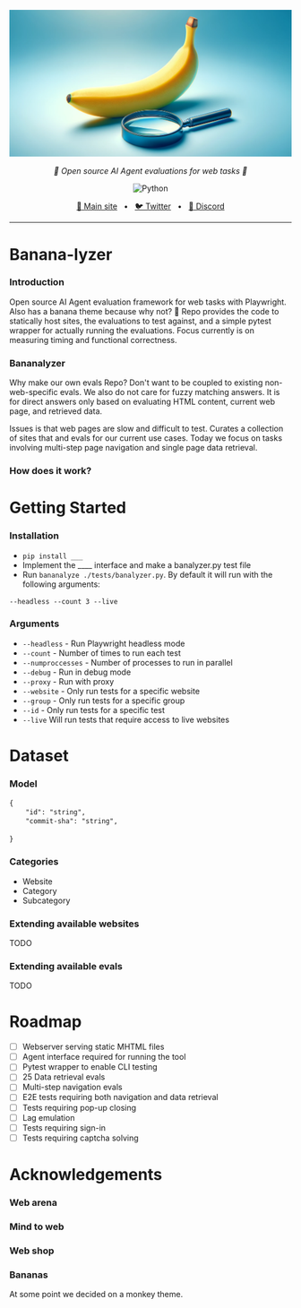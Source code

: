 ![Banner](public/banner.png)
<p align="center">
  <em>🍌 Open source AI Agent evaluations for web tasks 🍌</em>
</p>
<p align="center">
    <img alt="Python" src="https://img.shields.io/badge/python-3670A0?style=for-the-badge&logo=python&logoColor=ffdd54" />
</p>

<p align="center">
<a href="https://agentgpt.reworkd.ai">🔗 Main site</a>
<span>&nbsp;&nbsp;•&nbsp;&nbsp;</span>
<a href="https://twitter.com/reworkdai">🐦 Twitter</a>
<span>&nbsp;&nbsp;•&nbsp;&nbsp;</span>
<a href="https://discord.gg/gcmNyAAFfV">📢 Discord</a>
</p>

----
# Banana-lyzer
### Introduction
Open source AI Agent evaluation framework for web tasks with Playwright. Also has a banana theme because why not? 🍌
Repo provides the code to statically host sites, the evaluations to test against, and a simple pytest wrapper for actually running the evaluations. Focus currently is on measuring timing and functional correctness.

### Bananalyzer
Why make our own evals Repo? Don't want to be coupled to existing non-web-specific evals. We also do not care for fuzzy matching answers. It is for direct answers only based on evaluating HTML content, current web page, and retrieved data.

Issues is that web pages are slow and difficult to test. Curates a collection of sites that and evals for our current use cases. Today we focus on tasks involving multi-step page navigation and single page data retrieval.  

### How does it work?


# Getting Started
### Installation
- `pip install ___`
- Implement the ____ interface and make a banalyzer.py test file
- Run `bananalyze ./tests/banalyzer.py`. By default it will run with the following arguments:
```
--headless --count 3 --live
```

### Arguments
- `--headless` - Run Playwright headless mode
- `--count` - Number of times to run each test
- `--numproccesses` - Number of processes to run in parallel
- `--debug` - Run in debug mode
- `--proxy` - Run with proxy
- `--website` - Only run tests for a specific website
- `--group` - Only run tests for a specific group
- `--id` - Only run tests for a specific test
- `--live` Will run tests that require access to live websites

# Dataset
### Model
```
{
    "id": "string",
    "commit-sha": "string",
    
}
```
### Categories
- Website
- Category
- Subcategory


### Extending available websites
TODO

### Extending available evals
TODO

# Roadmap
- [ ] Webserver serving static MHTML files
- [ ] Agent interface required for running the tool
- [ ] Pytest wrapper to enable CLI testing
- [ ] 25 Data retrieval evals
- [ ] Multi-step navigation evals
- [ ] E2E tests requiring both navigation and data retrieval
- [ ] Tests requiring pop-up closing
- [ ] Lag emulation
- [ ] Tests requiring sign-in
- [ ] Tests requiring captcha solving

# Acknowledgements
### Web arena

### Mind to web

### Web shop

### Bananas
At some point we decided on a monkey theme.
